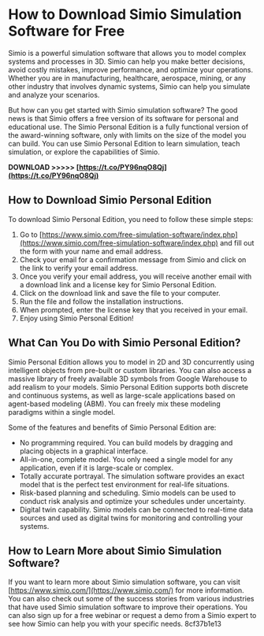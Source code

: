 # How to Download Simio Simulation Software for Free
 
Simio is a powerful simulation software that allows you to model complex systems and processes in 3D. Simio can help you make better decisions, avoid costly mistakes, improve performance, and optimize your operations. Whether you are in manufacturing, healthcare, aerospace, mining, or any other industry that involves dynamic systems, Simio can help you simulate and analyze your scenarios.
 
But how can you get started with Simio simulation software? The good news is that Simio offers a free version of its software for personal and educational use. The Simio Personal Edition is a fully functional version of the award-winning software, only with limits on the size of the model you can build. You can use Simio Personal Edition to learn simulation, teach simulation, or explore the capabilities of Simio.
 
**DOWNLOAD &gt;&gt;&gt;&gt;&gt; [https://t.co/PY96nqO8Qj](https://t.co/PY96nqO8Qj)**


 
## How to Download Simio Personal Edition
 
To download Simio Personal Edition, you need to follow these simple steps:
 
1. Go to [https://www.simio.com/free-simulation-software/index.php](https://www.simio.com/free-simulation-software/index.php) and fill out the form with your name and email address.
2. Check your email for a confirmation message from Simio and click on the link to verify your email address.
3. Once you verify your email address, you will receive another email with a download link and a license key for Simio Personal Edition.
4. Click on the download link and save the file to your computer.
5. Run the file and follow the installation instructions.
6. When prompted, enter the license key that you received in your email.
7. Enjoy using Simio Personal Edition!

## What Can You Do with Simio Personal Edition?
 
Simio Personal Edition allows you to model in 2D and 3D concurrently using intelligent objects from pre-built or custom libraries. You can also access a massive library of freely available 3D symbols from Google Warehouse to add realism to your models. Simio Personal Edition supports both discrete and continuous systems, as well as large-scale applications based on agent-based modeling (ABM). You can freely mix these modeling paradigms within a single model.
 
Some of the features and benefits of Simio Personal Edition are:

- No programming required. You can build models by dragging and placing objects in a graphical interface.
- All-in-one, complete model. You only need a single model for any application, even if it is large-scale or complex.
- Totally accurate portrayal. The simulation software provides an exact model that is the perfect test environment for real-life situations.
- Risk-based planning and scheduling. Simio models can be used to conduct risk analysis and optimize your schedules under uncertainty.
- Digital twin capability. Simio models can be connected to real-time data sources and used as digital twins for monitoring and controlling your systems.

## How to Learn More about Simio Simulation Software?
 
If you want to learn more about Simio simulation software, you can visit [https://www.simio.com/](https://www.simio.com/) for more information. You can also check out some of the success stories from various industries that have used Simio simulation software to improve their operations. You can also sign up for a free webinar or request a demo from a Simio expert to see how Simio can help you with your specific needs.
 8cf37b1e13
 
